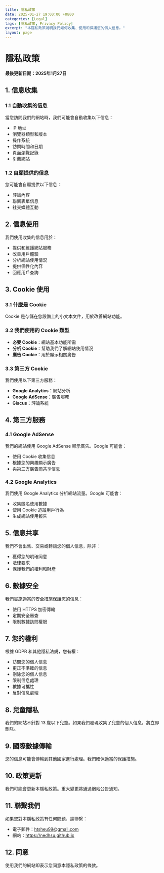 ```yaml
---
title: 隱私政策
date: 2025-01-27 19:00:00 +0800
categories: [Legal]
tags: [隱私政策, Privacy Policy] 
excerpt: "本隱私政策說明我們如何收集、使用和保護您的個人信息。"
layout: page
---
```


# 隱私政策

**最後更新日期：2025年1月27日**

## 1. 信息收集

### 1.1 自動收集的信息
當您訪問我們的網站時，我們可能會自動收集以下信息：
- IP 地址
- 瀏覽器類型和版本
- 操作系統
- 訪問時間和日期
- 頁面瀏覽記錄
- 引薦網站

### 1.2 自願提供的信息
您可能會自願提供以下信息：
- 評論內容
- 聯繫表單信息
- 社交媒體互動

## 2. 信息使用

我們使用收集的信息用於：
- 提供和維護網站服務
- 改善用戶體驗
- 分析網站使用情況
- 提供個性化內容
- 回應用戶查詢

## 3. Cookie 使用

### 3.1 什麼是 Cookie
Cookie 是存儲在您設備上的小文本文件，用於改善網站功能。

### 3.2 我們使用的 Cookie 類型
- **必要 Cookie**：網站基本功能所需
- **分析 Cookie**：幫助我們了解網站使用情況
- **廣告 Cookie**：用於顯示相關廣告

### 3.3 第三方 Cookie
我們使用以下第三方服務：
- **Google Analytics**：網站分析
- **Google AdSense**：廣告服務
- **Giscus**：評論系統

## 4. 第三方服務

### 4.1 Google AdSense
我們的網站使用 Google AdSense 顯示廣告。Google 可能會：
- 使用 Cookie 收集信息
- 根據您的興趣顯示廣告
- 與第三方廣告商共享信息

### 4.2 Google Analytics
我們使用 Google Analytics 分析網站流量。Google 可能會：
- 收集匿名使用數據
- 使用 Cookie 追蹤用戶行為
- 生成網站使用報告

## 5. 信息共享

我們不會出售、交易或轉讓您的個人信息，除非：
- 獲得您的明確同意
- 法律要求
- 保護我們的權利和財產

## 6. 數據安全

我們實施適當的安全措施保護您的信息：
- 使用 HTTPS 加密傳輸
- 定期安全審查
- 限制數據訪問權限

## 7. 您的權利

根據 GDPR 和其他隱私法規，您有權：
- 訪問您的個人信息
- 更正不準確的信息
- 刪除您的個人信息
- 限制信息處理
- 數據可攜性
- 反對信息處理

## 8. 兒童隱私

我們的網站不針對 13 歲以下兒童。如果我們發現收集了兒童的個人信息，將立即刪除。

## 9. 國際數據傳輸

您的信息可能會傳輸到其他國家進行處理。我們確保適當的保護措施。

## 10. 政策更新

我們可能會更新本隱私政策。重大變更將通過網站公告通知。

## 11. 聯繫我們

如果您對本隱私政策有任何問題，請聯繫：
- 電子郵件：htsheu99@gmail.com
- 網站：https://nedhsu.github.io

## 12. 同意

使用我們的網站即表示您同意本隱私政策的條款。 
